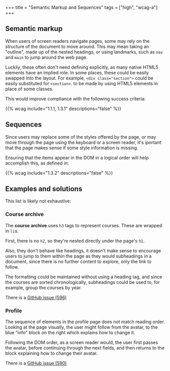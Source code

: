 +++
title = "Semantic Markup and Sequences"
tags = ["high", "wcag-a"]
+++

## Semantic markup

When users of screen readers navigate pages, some may rely on the structure of the document to move around. This may mean taking an "outline", made up of the nested headings, or using landmarks, such as `nav` and `main` to jump around the web page.

Luckily, these often don't need defining explicitly, as many native HTML5 elements have an implied role. In some places, these could be easily swapped into the layout. For example, `<div class="section">` could be easily substituted for `<section>`. to be made by using HTML5 elements in place of some classes. 

This would improve compliance with the following success criteria:

{{% wcag include="1.1.1, 1.3.1" descriptions="false" %}}

## Sequences

Since users may replace some of the styles offered by the page, or may move through the page using the keyboard or a screen reader, it's iportant that the page makes sense if some style information is missing.

Ensuring that the items appear in the DOM in a logical order  will help accomplish this, as defined in:

{{% wcag include="1.3.2" descriptions="false" %}}

## Examples and solutions

This list is likely not exhaustive:

### Course archive

The **course archive** uses `h3` tags to represent courses. These are wrapped in `li`s. 

First, there is no `h2`, so they're nested directly under the page's `h1`. 

Also, they don't behave like headings, it doesn't make sense to encourage users to jump to them within the page as they would subheadings in a document, since there is no further content to explore, only the link to follow.

The formatting could be maintained without using a heading tag, and since the courses are sorted chronologically, subheadings could be used to, for example, group the courses by year. 

There is a [GitHub issue (596)](https://github.com/apluslms/a-plus/issues/596)

### Profile

The sequence of elements in the profile page does not match reading order. Looking at the page visually, the user might follow from the avatar, to the blue "info" block on the right which explains how to change it. 

Following the DOM order, as a screen reader would, the user first passes the avatar, before continuing through the next fields, and then returns to the block explaining how to change their avatar.

There is a [GitHub issue (590)](https://github.com/apluslms/a-plus/issues/590)